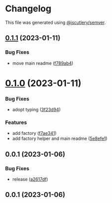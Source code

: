 # Changelog

This file was generated using [@jscutlery/semver](https://github.com/jscutlery/semver).

## [0.1.1](https://github.com/push-based/node-cli-testing/compare/node-cli-testing-0.1.0...node-cli-testing-0.1.1) (2023-01-11)


### Bug Fixes

* move main readme ([f789ab4](https://github.com/push-based/node-cli-testing/commit/f789ab496364085a3eeb05dff588073c36f800b1))



# [0.1.0](https://github.com/push-based/node-cli-testing/compare/node-cli-testing-0.0.1...node-cli-testing-0.1.0) (2023-01-11)


### Bug Fixes

* adopt typing ([3f23d94](https://github.com/push-based/node-cli-testing/commit/3f23d94d7eb4616f7796d1b564c8e4f24efebc2f))


### Features

* add factory ([f7ae341](https://github.com/push-based/node-cli-testing/commit/f7ae341628d9c3e8da100ec27b501ea590b04698))
* add factory helper and main readme ([5e8efe1](https://github.com/push-based/node-cli-testing/commit/5e8efe1f2162f1d021dda7965fd9d248c755533b))



## 0.0.1 (2023-01-06)


### Bug Fixes

* release ([a2617df](https://github.com/push-based/node-cli-testing/commit/a2617df575a7e167e24c1c601ceccccd2477fb21))



## 0.0.1 (2023-01-06)
